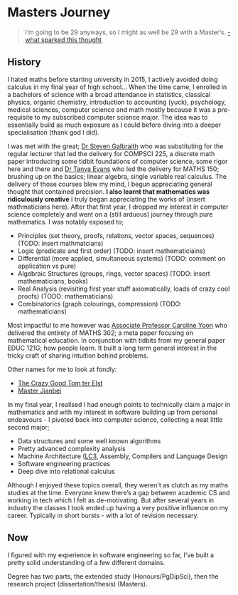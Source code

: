 # Masters Journey
> I’m going to be 29 anyways, so I might as well be 29 with a Master’s.
[- what sparked this thought](https://alexanderell.is/posts/mscs/)

## History
I hated maths before starting university in 2015, I actively avoided doing calculus in my final year of high school... When the time came, I enrolled in a bachelors of science with a broad attendance in statistics, classical physics, organic chemistry, introduction to accounting (yuck), psychology, medical sciences, computer science and math mostly because it was a pre-requisite to my subscribed computer science major. The idea was to essentially build as much exposure as I could before diving into a deeper specialisation (thank god I did). 

I was met with the great; [Dr Steven Galbraith](https://profiles.auckland.ac.nz/s-galbraith) who was substituting for the regular lecturer that led the delivery for COMPSCI 225, a discrete math paper introducing some tidbit foundations of computer science, some rigor here and there and [Dr Tanya Evans](https://profiles.auckland.ac.nz/t-evans) who led the delivery for MATHS 150; brushing up on the basics; linear algebra, single variable real calculus. The delivery of those courses blew my mind, I begun appreciating general thought that contained precision. **I also learnt that mathematics was ridiculously creative** I truly began appreciating the works of (insert mathmaticians here). After that first year, I dropped my interest in computer science completely and went on a (still arduous) journey through pure mathematics. I was notably exposed to;

- Principles (set theory, proofs, relations, vector spaces, sequences) (TODO: insert mathmatcians)
- Logic (predicate and first order) (TODO: insert mathematiciains)
- Differential (more applied, simultaneous systems) (TODO: comment on application vs pure)
- Algebraic Structures (groups, rings, vector spaces) (TODO: insert mathematicians, books)
- Real Analysis (revisiting first year stuff axiomatically, loads of crazy cool proofs) (TODO: mathematicians)
- Combinatorics (graph colourings, compression) (TODO: mathematicians)

Most impactful to me however was [Associate Professor Caroline Yoon](https://profiles.auckland.ac.nz/c-yoon) who delivered the entirety of MATHS 302; a meta paper focusing on mathematical education. In conjunction with tidbits from my general paper EDUC 121G; how people learn. It built a long term general interest in the tricky craft of sharing intuition behind problems.

Other names for me to look at fondly:
- [The Crazy Good Tom ter Elst](https://profiles.auckland.ac.nz/t-terelst/)
- [Master Jianbei](https://profiles.auckland.ac.nz/j-an)

In my final year, I realised I had enough points to technically claim a major in mathematics and with my interest in software building up from personal endeavours - I pivoted back into computer science, collecting a neat little second major;

- Data structures and some well known algorithms
- Pretty advanced complexity analysis
- Machine Architecture ([LC3](https://en.wikipedia.org/wiki/Little_Computer_3), Assembly, Compilers and Language Design
- Software engineering practices
- Deep dive into relational calculus

Although I enjoyed these topics overall, they weren't as clutch as my maths studies at the time. Everyone knew there’s a gap between academic CS and working in tech which I felt as de-motivating. But after several years in industry the classes I took ended up having a very positive influence on my career. Typically in short bursts - with a lot of revision necessary.

## Now
I figured with my experience in software engineering so far, I've built a pretty solid understanding of a few different domains. 

Degree has two parts, the extended study (Honours/PgDipSci), then the research project (dissertation/thesis) (Masters).
